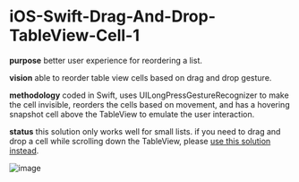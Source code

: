 # iOS-Swift-Drag-And-Drop-TableView-Cell-1

**purpose** better user experience for reordering a list.

**vision** able to reorder table view cells based on drag and drop gesture.

**methodology** coded in Swift, uses UILongPressGestureRecognizer to make the cell invisible, reorders the cells based on movement, and has a hovering snapshot cell above the TableView to emulate the user interaction. 

**status** this solution only works well for small lists. if you need to drag and drop a cell while scrolling down the TableView, please [use this solution instead](https://github.com/ethanneff/iOS-Swift-Drag-And-Drop-TableView-Cell-3).


![image](http://i.imgur.com/YH1AEdm.gif)
